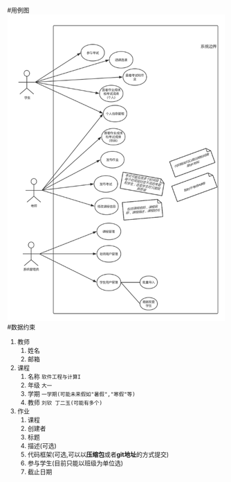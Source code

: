 #用例图
![](/UseCaseDiagram.png)
#数据约束
1. 教师
    1. 姓名 
    2. 邮箱
2. 课程
    1. 名称 `软件工程与计算I`
    2. 年级 `大一`
    3. 学期 `一学期(可能未来假如"暑假","寒假"等)`
    4. 教师 `刘钦 丁二玉(可能有多个)`
3. 作业
    1. 课程
    2. 创建者
    3. 标题
    4. 描述(可选)
    5. 代码框架(可选,可以以**压缩包**或者**git地址**的方式提交)
    6. 参与学生(目前只能以班级为单位选)
    7. 截止日期